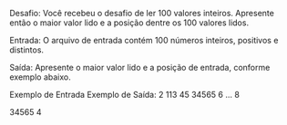 Desafio:
Você recebeu o desafio de ler 100 valores inteiros. Apresente então o maior valor lido e a posição dentre os 100 valores lidos.

Entrada:
O arquivo de entrada contém 100 números inteiros, positivos e distintos.

Saída:
Apresente o maior valor lido e a posição de entrada, conforme exemplo abaixo.

Exemplo de Entrada	Exemplo de Saída:
2
113
45
34565
6
...
8


34565
4